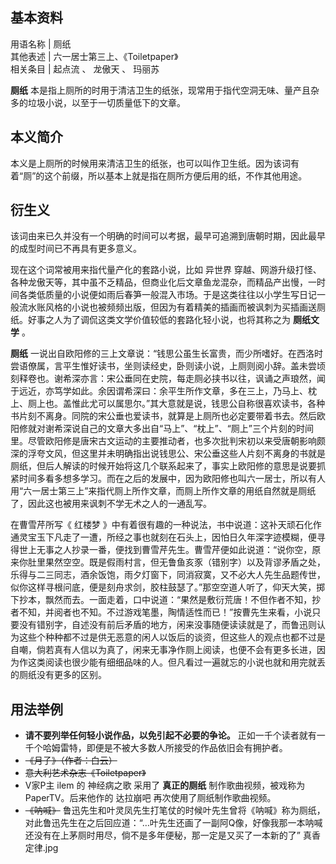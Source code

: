 **基本资料**  
---  
用语名称  |  厕纸   
其他表述  |  六一居士第三上、《Toiletpaper》   
相关条目  |  起点流  、  龙傲天  、  玛丽苏   
  
**厕纸** 本是指上厕所的时用于清洁卫生的纸张，现常用于指代空洞无味、量产且杂多的垃圾小说，以至于一切质量低下的文章。

##  本义简介

本义是上厕所的时候用来清洁卫生的纸张，也可以叫作卫生纸。因为该词有着“厕”的这个前缀，所以基本上就是指在厕所方便后用的纸，不作其他用途。

##  衍生义

该词由来已久并没有一个明确的时间可以考据，最早可追溯到唐朝时期，因此最早的成型时间已不再具有更多意义。

现在这个词常被用来指代量产化的套路小说，比如  异世界
穿越、网游升级打怪、各种龙傲天等，其中虽不乏精品，但商业化后文章鱼龙混杂，而精品产出慢，一时间各类低质量的小说便如雨后春笋一般混入市场。于是这类往往以小学生写日记一般流水账风格的小说也被频频出版，但因为有着精美的插画而被讽刺为买插画送厕纸。好事之人为了调侃这类文学价值较低的套路化轻小说，也将其称之为
**厕纸文学** 。

**厕纸**
一说出自欧阳修的三上文章说：“钱思公虽生长富贵，而少所嗜好。在西洛时尝语僚属，言平生惟好读书，坐则读经史，卧则读小说，上厕则阅小辞。盖未尝顷刻释卷也。谢希深亦言：宋公垂同在史院，每走厕必挟书以往，讽诵之声琅然，闻于远近，亦笃学如此。余因谓希深曰：余平生所作文章，多在三上，乃马上、枕上、厕上也。盖惟此尤可以属思尔。”其大意就是说，钱思公自称很喜欢读书，各种书片刻不离身。同院的宋公垂也爱读书，就算是上厕所也必定要带着书去。然后欧阳修就对谢希深说自己的文章大多出自“马上”、“枕上”、“厕上”三个片刻的时间里。尽管欧阳修是唐宋古文运动的主要推动者，也多次批判宋初以来受唐朝影响颇深的浮夸文风，但这里并未明确指出说钱思公、宋公垂这些人片刻不离身的书就是厕纸，但后人解读的时候开始将这几个联系起来了，事实上欧阳修的意思是说要抓紧时间多看多想多学习。而在之后的发展中，因为欧阳修也叫六一居士，所以有人用“六一居士第三上”来指代厕上所作文章，而厕上所作文章的用纸自然就是厕纸了，因此这也被用来讽刺不学无术之人的一通乱写。

在曹雪芹所写《  红楼梦
》中有着很有趣的一种说法，书中说道：这补天顽石化作通灵宝玉下凡走了一遭，所经之事也就刻在石头上，因怕日久年深字迹模糊，便寻得世上无事之人抄录一番，便找到曹雪芹先生。曹雪芹便如此说道：“说你空，原来你肚里果然空空。既是假雨村言，但无鲁鱼亥豕（错别字）以及背谬矛盾之处，乐得与二三同志，酒余饭饱，雨夕灯窗下，同消寂寞，又不必大人先生品题传世，似你这样寻根问底，便是刻舟求剑，胶柱鼓瑟了。”那空空道人听了，仰天大笑，掷下抄本，飘然而去。一面走着，口中说道：“果然是敷衍荒唐！不但作者不知，抄者不知，并阅者也不知。不过游戏笔墨，陶情适性而已！”按曹先生来看，小说只要没有错别字，自述没有前后矛盾的地方，闲来没事随便读读就是了，而鲁迅则认为这些个种种都不过是供无恶意的闲人以饭后的谈资，但这些人的观点也都不过是自嘲，倘若真有人信以为真了，闲来无事净作厕上阅读，也便不会有更多长进，因为作这类阅读也很少能有细细品味的人。但凡看过一遍就忘的小说也就和用完就丢的厕纸没有更多的区别。

##  用法举例

  * **请不要列举任何轻小说作品，以免引起不必要的争论。** 正如一千个读者就有一千个哈姆雷特，即便是不被大多数人所接受的作品依旧会有拥护者。 
  * ~~《月子》（作者：白云）~~
  * ~~意大利艺术杂志《Toiletpaper》~~
  * V家P主  ilem  的  神经病之歌  采用了 **真正的厕纸** 制作歌曲视频，被戏称为PaperTV。后来他作的  达拉崩吧  再次使用了厕纸制作歌曲视频。 
  * ~~《呐喊》~~ 鲁迅先生和叶灵凤先生打笔仗的时候叶先生曾将《呐喊》称为厕纸，对此鲁迅先生在之后回应道：“…叶先生还画了一副阿Q像，好像我那一本呐喊还没有在上茅厕时用尽，倘不是多年便秘，那一定是又买了一本新的了”  真香  定律.jpg 

